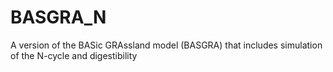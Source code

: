 # BASGRA_N
A version of the BASic GRAssland model (BASGRA) that includes simulation of the N-cycle and digestibility

